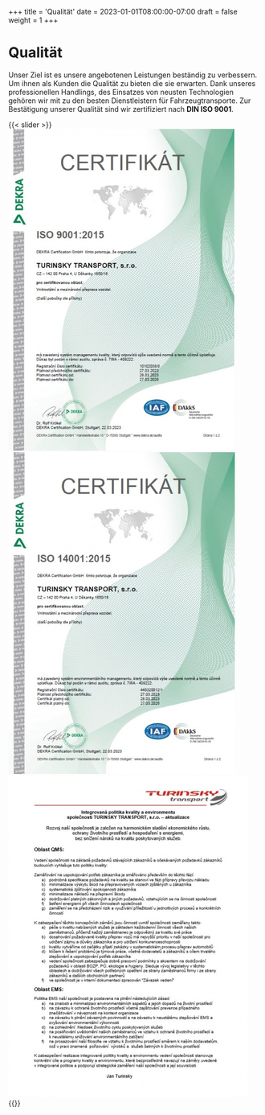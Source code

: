 +++
title = 'Qualität'
date = 2023-01-01T08:00:00-07:00
draft = false
weight = 1
+++

# Qualität

Unser Ziel ist es unsere angebotenen Leistungen beständig zu verbessern. Um ihnen als Kunden die Qualität zu bieten die sie erwarten. Dank unseres professionellen Handlings, des Einsatzes von neusten Technologien gehören wir mit zu den besten Dienstleistern für Fahrzeugtransporte. Zur Bestätigung unserer Qualität sind wir zertifiziert nach **DIN ISO 9001**.

{{< slider >}}
![certificate ISO 9001](img.cert.iso9001.jpg)
![certificate ISO 14001](img.cert.iso14001.jpg)
![certificate text](img.cert.text.jpg)
{{</slider >}}

